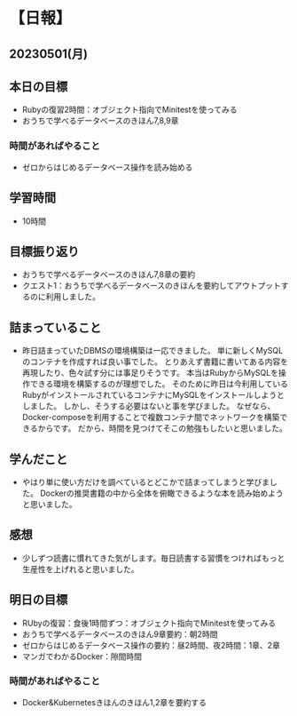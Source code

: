 # 【日報】
## 20230501(月)
## 本日の目標
- Rubyの復習2時間：オブジェクト指向でMinitestを使ってみる
- おうちで学べるデータベースのきほん7,8,9章

### 時間があればやること
- ゼロからはじめるデータベース操作を読み始める

## 学習時間
- 10時間

## 目標振り返り
- おうちで学べるデータベースのきほん7,8章の要約
- クエスト1：おうちで学べるデータベースのきほんを要約してアウトプットするのに利用しました。

## 詰まっていること
- 昨日詰まっていたDBMSの環境構築は一応できました。
単に新しくMySQLのコンテナを作成すれば良い事でした。
とりあえず書籍に書いてある内容を再現したり、色々試す分には事足りそうです。
本当はRubyからMySQLを操作できる環境を構築するのが理想でした。
そのために昨日は今利用しているRubyがインストールされているコンテナにMySQLをインストールしようとしました。
しかし、そうする必要はないと事を学びました。
なぜなら、Docker-composeを利用することで複数コンテナ間でネットワークを構築できるからです。
だから、時間を見つけてそこの勉強もしたいと思いました。

## 学んだこと
- やはり単に使い方だけを調べているとどこかで詰まってしまうと学びました。
Dockerの推奨書籍の中から全体を俯瞰できるような本を読み始めようと思いました。

## 感想
- 少しずつ読書に慣れてきた気がします。毎日読書する習慣をつければもっと生産性を上げれると思いました。

## 明日の目標
- RUbyの復習：食後1時間ずつ：オブジェクト指向でMinitestを使ってみる
- おうちで学べるデータベースのきほん9章要約：朝2時間
- ゼロからはじめるデータベース操作の要約：昼2時間、夜2時間：1章、2章
- マンガでわかるDocker：隙間時間

### 時間があればやること
- Docker&Kubernetesきほんのきほん1,2章を要約する

